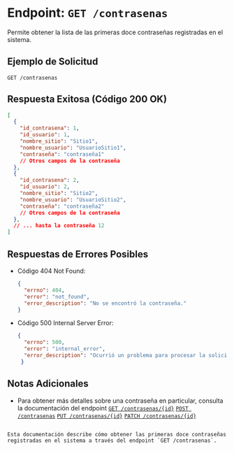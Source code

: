 
# Endpoint: `GET /contrasenas`

Permite obtener la lista de las primeras doce contraseñas registradas en el sistema.

## Ejemplo de Solicitud
```http
GET /contrasenas
```

## Respuesta Exitosa (Código 200 OK)
```json
[
  {
    "id_contrasena": 1,
    "id_usuario": 1,
    "nombre_sitio": "Sitio1",
    "nombre_usuario": "UsuarioSitio1",
    "contraseña": "contraseña1"
    // Otros campos de la contraseña
  },
  {
    "id_contrasena": 2,
    "id_usuario": 2,
    "nombre_sitio": "Sitio2",
    "nombre_usuario": "UsuarioSitio2",
    "contraseña": "contraseña2"
    // Otros campos de la contraseña
  },
  // ... hasta la contraseña 12
]


```

## Respuestas de Errores Posibles
- Código 404 Not Found:

  ```json
  {
    "errno": 404,
    "error": "not_found",
    "error_description": "No se encontró la contraseña."
  }
  ```

- Código 500 Internal Server Error:
  ```json
  {
    "errno": 500,
    "error": "internal_error",
    "error_description": "Ocurrió un problema para procesar la solicitud"
   }

  ```

## Notas Adicionales

- Para obtener más detalles sobre una contraseña en particular, consulta la documentación del endpoint
[`GET /contrasenas/{id}`](./endpoints/get-contrasenas-id.md)
[`POST /contrasenas`](./endpoints/post-contrasenas.md)
[`PUT /contrasenas/{id}`](./endpoints/put-contrasenas-id.md)
[`PATCH /contrasenas/{id}`](./endpoints/patch-contrasenas-id.md)
```

Esta documentación describe cómo obtener las primeras doce contraseñas registradas en el sistema a través del endpoint `GET /contrasenas`.